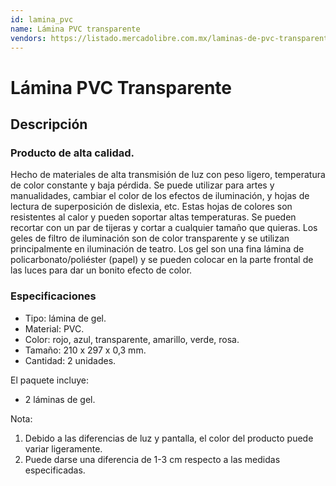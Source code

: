 ```yaml
---
id: lamina_pvc
name: Lámina PVC transparente
vendors: https://listado.mercadolibre.com.mx/laminas-de-pvc-transparente
---
```


# Lámina PVC Transparente

## Descripción
### Producto de alta calidad.
Hecho de materiales de alta transmisión de luz con peso ligero, temperatura de color constante y baja pérdida.
Se puede utilizar para artes y manualidades, cambiar el color de los efectos de iluminación, y hojas de lectura de superposición de dislexia, etc.
Estas hojas de colores son resistentes al calor y pueden soportar altas temperaturas.
Se pueden recortar con un par de tijeras y cortar a cualquier tamaño que quieras.
Los geles de filtro de iluminación son de color transparente y se utilizan principalmente en iluminación de teatro.
Los gel son una fina lámina de policarbonato/poliéster (papel) y se pueden colocar en la parte frontal de las luces para dar un bonito efecto de color.

### Especificaciones
- Tipo: lámina de gel.
- Material: PVC.
- Color: rojo, azul, transparente, amarillo, verde, rosa.
- Tamaño: 210 x 297 x 0,3 mm.
- Cantidad: 2 unidades.

El paquete incluye:
- 2 láminas de gel.

Nota:
1. Debido a las diferencias de luz y pantalla, el color del producto puede variar ligeramente.
2. Puede darse una diferencia de 1-3 cm respecto a las medidas especificadas.
